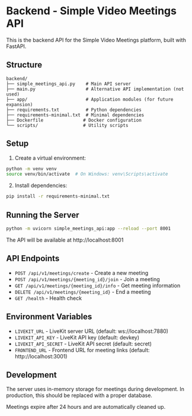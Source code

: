 # Backend - Simple Video Meetings API

This is the backend API for the Simple Video Meetings platform, built with FastAPI.

## Structure

```
backend/
├── simple_meetings_api.py    # Main API server
├── main.py                   # Alternative API implementation (not used)
├── app/                      # Application modules (for future expansion)
├── requirements.txt          # Python dependencies
├── requirements-minimal.txt  # Minimal dependencies
├── Dockerfile               # Docker configuration
└── scripts/                 # Utility scripts
```

## Setup

1. Create a virtual environment:
```bash
python -m venv venv
source venv/bin/activate  # On Windows: venv\Scripts\activate
```

2. Install dependencies:
```bash
pip install -r requirements-minimal.txt
```

## Running the Server

```bash
python -m uvicorn simple_meetings_api:app --reload --port 8001
```

The API will be available at http://localhost:8001

## API Endpoints

- `POST /api/v1/meetings/create` - Create a new meeting
- `POST /api/v1/meetings/{meeting_id}/join` - Join a meeting
- `GET /api/v1/meetings/{meeting_id}/info` - Get meeting information
- `DELETE /api/v1/meetings/{meeting_id}` - End a meeting
- `GET /health` - Health check

## Environment Variables

- `LIVEKIT_URL` - LiveKit server URL (default: ws://localhost:7880)
- `LIVEKIT_API_KEY` - LiveKit API key (default: devkey)
- `LIVEKIT_API_SECRET` - LiveKit API secret (default: secret)
- `FRONTEND_URL` - Frontend URL for meeting links (default: http://localhost:3001)

## Development

The server uses in-memory storage for meetings during development. In production, this should be replaced with a proper database.

Meetings expire after 24 hours and are automatically cleaned up. 